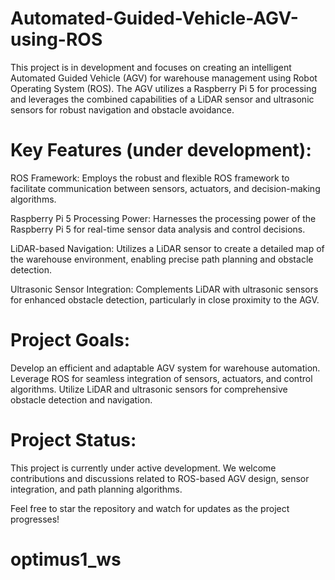 # Automated-Guided-Vehicle-AGV-using-ROS

This project is in development and focuses on creating an intelligent Automated Guided Vehicle (AGV) for warehouse management using Robot Operating System (ROS). The AGV utilizes a Raspberry Pi 5 for processing and leverages the combined capabilities of a LiDAR sensor and ultrasonic sensors for robust navigation and obstacle avoidance.

# Key Features (under development):

ROS Framework: Employs the robust and flexible ROS framework to facilitate communication between sensors, actuators, and decision-making algorithms.

Raspberry Pi 5 Processing Power: Harnesses the processing power of the Raspberry Pi 5 for real-time sensor data analysis and control decisions.

LiDAR-based Navigation: Utilizes a LiDAR sensor to create a detailed map of the warehouse environment, enabling precise path planning and obstacle detection.

Ultrasonic Sensor Integration: Complements LiDAR with ultrasonic sensors for enhanced obstacle detection, particularly in close proximity to the AGV.


# Project Goals:

Develop an efficient and adaptable AGV system for warehouse automation.
Leverage ROS for seamless integration of sensors, actuators, and control algorithms.
Utilize LiDAR and ultrasonic sensors for comprehensive obstacle detection and navigation.

# Project Status:

This project is currently under active development. We welcome contributions and discussions related to ROS-based AGV design, sensor integration, and path planning algorithms.

Feel free to star the repository and watch for updates as the project progresses!
# optimus1_ws
